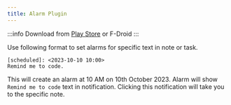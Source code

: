 ```yaml
---
title: Alarm Plugin
---
```


:::info
Download from [Play Store](https://play.google.com/store/apps/details?id=org.eu.thedoc.zettelnotes.buttons.alarm) or F-Droid
:::

Use following format to set alarms for specific text in note or task. 

```
[scheduled]: <2023-10-10 10:00>
Remind me to code.
```

This will create an alarm at 10 AM on 10th October 2023. Alarm will show `Remind me to code` text in notification. Clicking this notification will take you to the specific note.